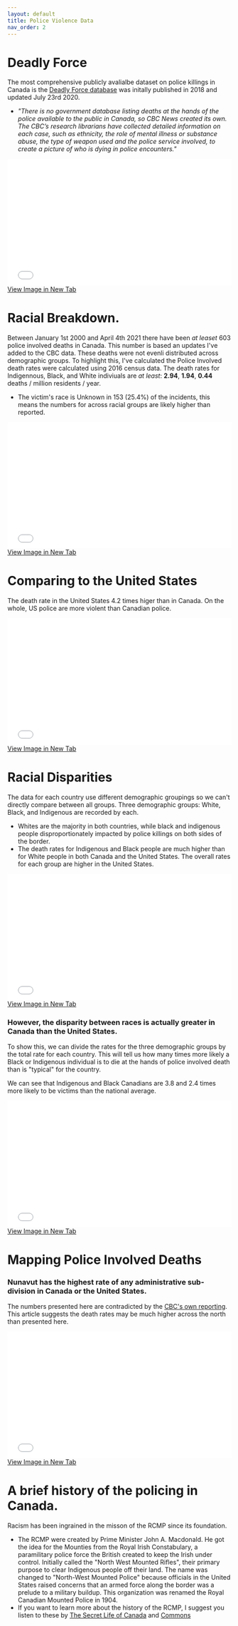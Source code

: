 ```yaml
---
layout: default
title: Police Violence Data
nav_order: 2
---
```


# Deadly Force

The most comprehensive publicly avalialbe dataset on police killings in Canada is the [Deadly Force database](https://newsinteractives.cbc.ca/fatalpoliceencounters/) was initally published in 2018 and updated July 23rd 2020.

* *"There is no government database listing deaths at the hands of the police available to the public in Canada, so CBC News created its own. The CBC’s research librarians have collected detailed information on each case, such as ethnicity, the role of mental illness or substance abuse, the type of weapon used and the police service involved, to create a picture of who is dying in police encounters."*

<div style="overflow: hidden;
  padding-top: 56.25%;
  position: relative">
  <iframe src="deadlyforce.png" title="Processes" scrolling="no" frameborder="0"
    style="border: 0;
   height: 100%;
   left: 0;
   position: absolute;
   top: 0;
   width: 100%;">
   <p>Your browser does not support iframes.</p>
 </iframe>
</div>
<a href="deadlyforce.png" target="_blank">View Image in New Tab</a>


# Racial Breakdown.

Between January 1st 2000 and April 4th 2021 there have been *at leaset* 603 police involved deaths in Canada.  This number is based an updates I've added to the CBC data. These deaths were not evenli distributed across demographic groups.  To highlight this, I've calculated the Police Involved death rates were calculated using 2016 census data.  The death rates for Indigennous, Black, and White indiviuals are *at least*: **2.94**, **1.94**, **0.44** deaths / million residents / year.
* The victim's race is Unknown in 153 (25.4%) of the incidents, this means the numbers for across racial groups are likely higher than reported.  

<div style="overflow: hidden;
  padding-top: 56.25%;
  position: relative">
  <iframe src="CA_Race_Normalized.png" title="Processes" scrolling="no" frameborder="0"
    style="border: 0;
   height: 100%;
   left: 0;
   position: absolute;
   top: 0;
   width: 100%;">
   <p>Your browser does not support iframes.</p>
 </iframe>
</div>
<a href="CA_Race_Normalized.png" target="_blank">View Image in New Tab</a>

# Comparing to the United States  

The death rate in the United States 4.2 times higer than in Canada.  On the whole, US police are more violent than Canadian police. 

<div style="overflow: hidden;
  padding-top: 56.25%;
  position: relative">
  <iframe src="NormalizedComparison.png" title="Processes" scrolling="no" frameborder="0"
    style="border: 0;
   height: 100%;
   left: 0;
   position: absolute;
   top: 0;
   width: 100%;">
   <p>Your browser does not support iframes.</p>
 </iframe>
</div>
<a href="NormalizedComparison.png" target="_blank">View Image in New Tab</a>

# Racial Disparities

The data for each country use different demographic groupings so we can't directly compare between all groups.  Three demographic groups: White, Black, and Indigenous are recorded by each.
* Whites are the majority in both countries, while black and indigenous people disproportionately impacted by police killings on both sides of the border.  
* The death rates for Indigenous and Black people are much higher than for White people in both Canada and the United States.  The overall rates for each group are higher in the United States.

<div style="overflow: hidden;
  padding-top: 56.25%;
  position: relative">
  <iframe src="Racial_Comparison.png" title="Processes" scrolling="no" frameborder="0"
    style="border: 0;
   height: 100%;
   left: 0;
   position: absolute;
   top: 0;
   width: 100%;">
   <p>Your browser does not support iframes.</p>
 </iframe>
</div>
<a href="Racial_Comparison.png" target="_blank">View Image in New Tab</a>


### However, the disparity between races is actually greater in Canada than the United States.

To show this, we can divide the rates for the three demographic groups by the total rate for each country.  This will tell us how many times more likely a Black or Indigenous individual is to die at the hands of police involved death than is "typical" for the country.

We can see that Indigenous and Black Canadians are 3.8 and 2.4 times more likely to be victims than the national average.


<div style="overflow: hidden;
  padding-top: 56.25%;
  position: relative">
  <iframe src="Racial_Disparities.png" title="Processes" scrolling="no" frameborder="0"
    style="border: 0;
   height: 100%;
   left: 0;
   position: absolute;
   top: 0;
   width: 100%;">
   <p>Your browser does not support iframes.</p>
 </iframe>
</div>
<a href="Racial_Disparities.png" target="_blank">View Image in New Tab</a>


# Mapping Police Involved Deaths

### Nunavut has the highest rate of any administrative sub-division in Canada or the United States.

The numbers presented here are contradicted by the [CBC's own reporting](https://www.cbc.ca/news/canada/north/nunavut-police-related-death-rate-high-data-1.5645619).  This article suggests the death rates may be much higher across the north than presented here.

<div style="overflow: hidden;
  padding-top: 56.25%;
  position: relative">
  <iframe src="ManualBreaks_Map.png" title="Processes" scrolling="no" frameborder="0"
    style="border: 0;
   height: 100%;
   left: 0;
   position: absolute;
   top: 0;
   width: 100%;">
   <p>Your browser does not support iframes.</p>
 </iframe>
</div>
<a href="ManualBreaks_Map.png" target="_blank">View Image in New Tab</a>


# A brief history of the policing in Canada.
Racism has been ingrained in the misson of the RCMP since its foundation.
* The RCMP were created by Prime Minister John A. Macdonald.  He got the idea for the Mounties from the Royal Irish Constabulary, a paramilitary police force the British created to keep the Irish under control.  Initially called the "North West Mounted Rifles", their primary purpose to clear Indigenous people off their land.  The name was changed to "North-West Mounted Police" because officials in the United States raised concerns that an armed force along the border was a prelude to a military buildup.  This organization was renamed the Royal Canadian Mounted Police in 1904.
* If you want to learn more about the history of the RCMP, I suggest you listen to these by [The Secret Life of Canada](https://www.cbc.ca/listen/cbc-podcasts/203-the-secret-life-of-canada/episode/15798131-s3-the-mounties-always-get-their-land-part-1) and [Commons](https://www.canadaland.com/podcast/the-police-2-the-secret-history-of-the-rcmp/) 



